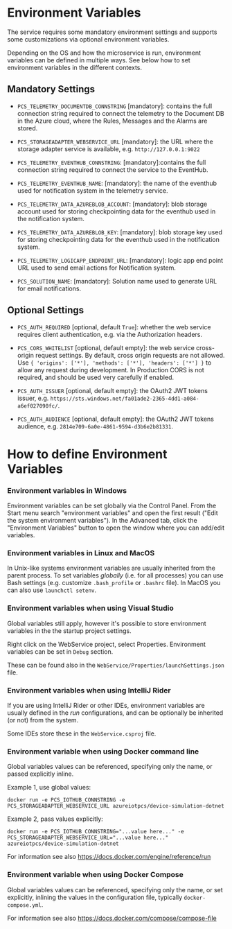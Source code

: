 # Environment Variables

The service requires some mandatory environment settings and supports some
customizations via optional environment variables.

Depending on the OS and how the microservice is run, environment variables
can be defined in multiple ways. See below how to set environment variables
in the different contexts.

## Mandatory Settings

* `PCS_TELEMETRY_DOCUMENTDB_CONNSTRING` [mandatory]: contains the full connection
string required to connect the telemetry to the Document DB in the Azure cloud, 
where the Rules, Messages and the Alarms are stored.

* `PCS_STORAGEADAPTER_WEBSERVICE_URL` [mandatory]: the URL where the storage 
adapter service is available, e.g. `http://127.0.0.1:9022`

* `PCS_TELEMETRY_EVENTHUB_CONNSTRING`: [mandatory]:contains the full connection 
string required to connect the service to the EventHub.

* `PCS_TELEMETRY_EVENTHUB_NAME`: [mandatory]: the name of the eventhub used 
for notification system in the telemetry service.

* `PCS_TELEMETRY_DATA_AZUREBLOB_ACCOUNT`: [mandatory]: blob storage account 
used for storing checkpointing data for the eventhub used in the notification system.

* `PCS_TELEMETRY_DATA_AZUREBLOB_KEY`: [mandatory]: blob storage key used 
for storing checkpointing data for the eventhub used in the notification system.

* `PCS_TELEMETRY_LOGICAPP_ENDPOINT_URL`: [mandatory]: logic app end point
URL used to send email actions for Notification system.

* `PCS_SOLUTION_NAME`: [mandatory]: Solution name used to generate URL
for email notifications.

## Optional Settings

* `PCS_AUTH_REQUIRED` [optional, default `True`]: whether the web service requires client authentication, e.g. via the Authorization headers.

* `PCS_CORS_WHITELIST` [optional, default empty]: the web service cross-origin request settings. By default, cross origin requests are not allowed.
  Use `{ 'origins': ['*'], 'methods': ['*'], 'headers': ['*'] }` to allow any request during development.  In Production CORS is not required, and should be used very carefully if enabled.

* `PCS_AUTH_ISSUER` [optional, default empty]: the OAuth2 JWT tokens issuer, e.g. `https://sts.windows.net/fa01ade2-2365-4dd1-a084-a6ef027090fc/`.

* `PCS_AUTH_AUDIENCE` [optional, default empty]: the OAuth2 JWT tokens audience, e.g. `2814e709-6a0e-4861-9594-d3b6e2b81331`.

# How to define Environment Variables

### Environment variables in Windows

Environment variables can be set globally via the Control Panel. From the
Start menu search "environment variables" and open the first result
("Edit the system environment variables"). In the Advanced tab, click the
"Environment Variables" button to open the window where you can add/edit
variables.

### Environment variables in Linux and MacOS

In Unix-like systems environment variables are usually inherited from the
parent process. To set variables *globally* (i.e. for all processes) you
can use Bash settings (e.g. customize `.bash_profile` or `.bashrc` file).
In MacOS you can also use `launchctl setenv`.

### Environment variables when using Visual Studio

Global variables still apply, however it's possible to store environment
variables in the the startup project settings.

Right click on the WebService project, select Properties. Environment
variables can be set in `Debug` section.

These can be found also in the `WebService/Properties/launchSettings.json` file.

### Environment variables when using IntelliJ Rider

If you are using IntelliJ Rider or other IDEs, environment variables
are usually defined in the *run* configurations, and can be optionally
be inherited (or not) from the system.

Some IDEs store these in the `WebService.csproj` file.

### Environment variable when using Docker command line

Global variables values can be referenced, specifying only the name,
or passed explicitly inline.

Example 1, use global values:

```
docker run -e PCS_IOTHUB_CONNSTRING -e PCS_STORAGEADAPTER_WEBSERVICE_URL azureiotpcs/device-simulation-dotnet
```

Example 2, pass values explicitly:

```
docker run -e PCS_IOTHUB_CONNSTRING="...value here..." -e PCS_STORAGEADAPTER_WEBSERVICE_URL="...value here..." azureiotpcs/device-simulation-dotnet
```

For information see also https://docs.docker.com/engine/reference/run

### Environment variable when using Docker Compose

Global variables values can be referenced, specifying only the name,
or set explicitly, inlining the values in the configuration file,
typically `docker-compose.yml`.

For information see also https://docs.docker.com/compose/compose-file